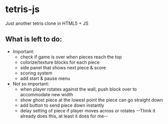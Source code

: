 # tetris-js
Just another tetris clone in HTML5 + JS

## What is left to do:
- Important:
  * check if game is over when pieces reach the top
  * colorize/texture blocks for each piece
  * side panel that shows next piece & score
  * scoring system
  * add start & pause menu
- Not so important:
  * when player rotates against the wall, push block over to accommodate new width
  * show ghost piece at the lowest point the piece can go straight down
  * add button to send piece down instantly
  * delay setting of piece if player moves across or rotates --Think it already
  does this, at least it does for me--
